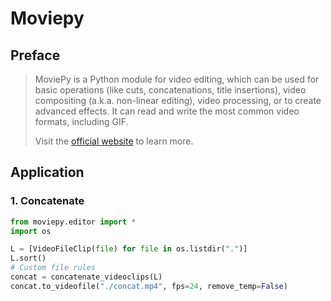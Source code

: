 # Moviepy

## Preface

> MoviePy is a Python module for video editing, which can be used for basic operations (like cuts, concatenations, title insertions), video compositing (a.k.a. non-linear editing), video processing, or to create advanced effects. It can read and write the most common video formats, including GIF.
>
> Visit the [official website](https://zulko.github.io/moviepy/index.html) to learn more.





## Application

### 1. Concatenate

```python
from moviepy.editor import *
import os

L = [VideoFileClip(file) for file in os.listdir(".")]
L.sort()
# Custom file rules 
concat = concatenate_videoclips(L)
concat.to_videofile("./concat.mp4", fps=24, remove_temp=False)
```

